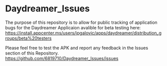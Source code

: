 # Daydreamer_Issues
The purpose of this repository is to allow for public tracking of application bugs for the Daydreamer Applicaion avalible for beta testing here:
https://install.appcenter.ms/users/jpgalovic/apps/daydreamer/distribution_groups/beta%20testers

Please feel free to test the APK and report any feedback in the Issues section of this Repository.
https://github.com/6819710/Daydreamer_Issues/issues
